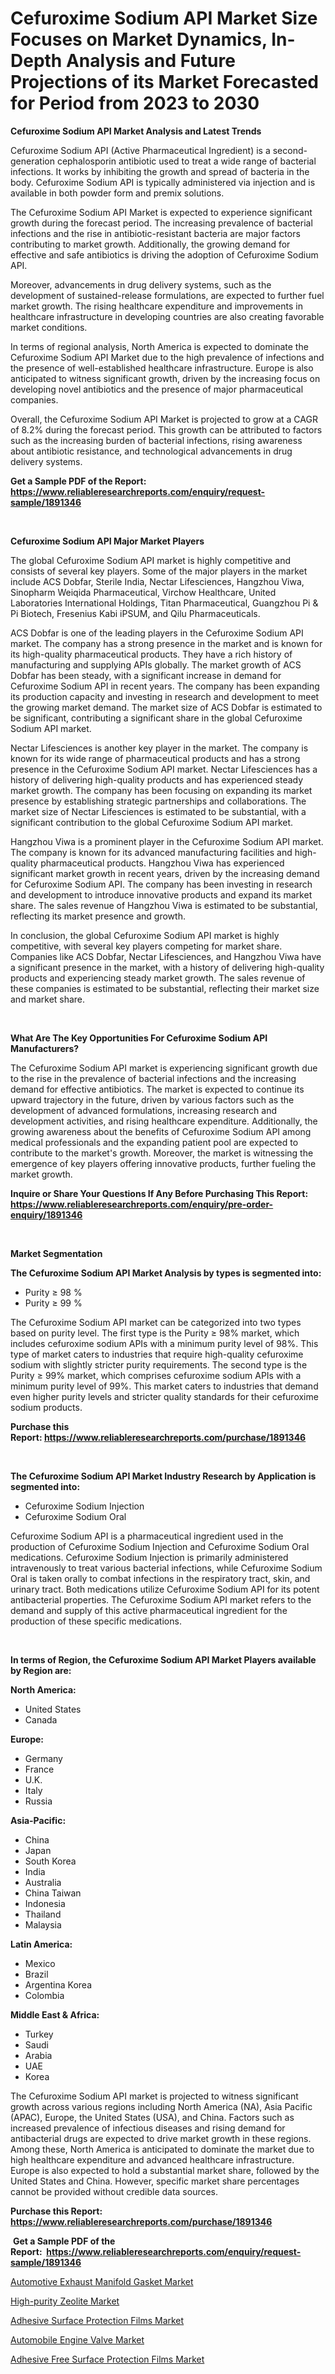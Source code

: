<p><h1>Cefuroxime Sodium API Market Size Focuses on Market Dynamics, In-Depth Analysis and Future Projections of its Market Forecasted for Period from 2023 to 2030</h1></p><p><strong>Cefuroxime Sodium API Market Analysis and Latest Trends</strong></p>
<p><p>Cefuroxime Sodium API (Active Pharmaceutical Ingredient) is a second-generation cephalosporin antibiotic used to treat a wide range of bacterial infections. It works by inhibiting the growth and spread of bacteria in the body. Cefuroxime Sodium API is typically administered via injection and is available in both powder form and premix solutions.</p><p>The Cefuroxime Sodium API Market is expected to experience significant growth during the forecast period. The increasing prevalence of bacterial infections and the rise in antibiotic-resistant bacteria are major factors contributing to market growth. Additionally, the growing demand for effective and safe antibiotics is driving the adoption of Cefuroxime Sodium API. </p><p>Moreover, advancements in drug delivery systems, such as the development of sustained-release formulations, are expected to further fuel market growth. The rising healthcare expenditure and improvements in healthcare infrastructure in developing countries are also creating favorable market conditions.</p><p>In terms of regional analysis, North America is expected to dominate the Cefuroxime Sodium API Market due to the high prevalence of infections and the presence of well-established healthcare infrastructure. Europe is also anticipated to witness significant growth, driven by the increasing focus on developing novel antibiotics and the presence of major pharmaceutical companies.</p><p>Overall, the Cefuroxime Sodium API Market is projected to grow at a CAGR of 8.2% during the forecast period. This growth can be attributed to factors such as the increasing burden of bacterial infections, rising awareness about antibiotic resistance, and technological advancements in drug delivery systems.</p></p>
<p><strong>Get a Sample PDF of the Report:&nbsp; <a href="https://www.reliableresearchreports.com/enquiry/request-sample/1891346">https://www.reliableresearchreports.com/enquiry/request-sample/1891346</a></strong></p>
<p>&nbsp;</p>
<p><strong>Cefuroxime Sodium API Major Market Players</strong></p>
<p><p>The global Cefuroxime Sodium API market is highly competitive and consists of several key players. Some of the major players in the market include ACS Dobfar, Sterile India, Nectar Lifesciences, Hangzhou Viwa, Sinopharm Weiqida Pharmaceutical, Virchow Healthcare, United Laboratories International Holdings, Titan Pharmaceutical, Guangzhou Pi & Pi Biotech, Fresenius Kabi iPSUM, and Qilu Pharmaceuticals.</p><p>ACS Dobfar is one of the leading players in the Cefuroxime Sodium API market. The company has a strong presence in the market and is known for its high-quality pharmaceutical products. They have a rich history of manufacturing and supplying APIs globally. The market growth of ACS Dobfar has been steady, with a significant increase in demand for Cefuroxime Sodium API in recent years. The company has been expanding its production capacity and investing in research and development to meet the growing market demand. The market size of ACS Dobfar is estimated to be significant, contributing a significant share in the global Cefuroxime Sodium API market.</p><p>Nectar Lifesciences is another key player in the market. The company is known for its wide range of pharmaceutical products and has a strong presence in the Cefuroxime Sodium API market. Nectar Lifesciences has a history of delivering high-quality products and has experienced steady market growth. The company has been focusing on expanding its market presence by establishing strategic partnerships and collaborations. The market size of Nectar Lifesciences is estimated to be substantial, with a significant contribution to the global Cefuroxime Sodium API market.</p><p>Hangzhou Viwa is a prominent player in the Cefuroxime Sodium API market. The company is known for its advanced manufacturing facilities and high-quality pharmaceutical products. Hangzhou Viwa has experienced significant market growth in recent years, driven by the increasing demand for Cefuroxime Sodium API. The company has been investing in research and development to introduce innovative products and expand its market share. The sales revenue of Hangzhou Viwa is estimated to be substantial, reflecting its market presence and growth.</p><p>In conclusion, the global Cefuroxime Sodium API market is highly competitive, with several key players competing for market share. Companies like ACS Dobfar, Nectar Lifesciences, and Hangzhou Viwa have a significant presence in the market, with a history of delivering high-quality products and experiencing steady market growth. The sales revenue of these companies is estimated to be substantial, reflecting their market size and market share.</p></p>
<p>&nbsp;</p>
<p><strong>What Are The Key Opportunities For Cefuroxime Sodium API Manufacturers?</strong></p>
<p><p>The Cefuroxime Sodium API market is experiencing significant growth due to the rise in the prevalence of bacterial infections and the increasing demand for effective antibiotics. The market is expected to continue its upward trajectory in the future, driven by various factors such as the development of advanced formulations, increasing research and development activities, and rising healthcare expenditure. Additionally, the growing awareness about the benefits of Cefuroxime Sodium API among medical professionals and the expanding patient pool are expected to contribute to the market's growth. Moreover, the market is witnessing the emergence of key players offering innovative products, further fueling the market growth.</p></p>
<p><strong>Inquire or Share Your Questions If Any Before Purchasing This Report: <a href="https://www.reliableresearchreports.com/enquiry/pre-order-enquiry/1891346">https://www.reliableresearchreports.com/enquiry/pre-order-enquiry/1891346</a></strong></p>
<p>&nbsp;</p>
<p><strong>Market Segmentation</strong></p>
<p><strong>The Cefuroxime Sodium API Market Analysis by types is segmented into:</strong></p>
<p><ul><li>Purity ≥ 98 %</li><li>Purity ≥ 99 %</li></ul></p>
<p><p>The Cefuroxime Sodium API market can be categorized into two types based on purity level. The first type is the Purity ≥ 98% market, which includes cefuroxime sodium APIs with a minimum purity level of 98%. This type of market caters to industries that require high-quality cefuroxime sodium with slightly stricter purity requirements. The second type is the Purity ≥ 99% market, which comprises cefuroxime sodium APIs with a minimum purity level of 99%. This market caters to industries that demand even higher purity levels and stricter quality standards for their cefuroxime sodium products.</p></p>
<p><strong>Purchase this Report:&nbsp;<a href="https://www.reliableresearchreports.com/purchase/1891346">https://www.reliableresearchreports.com/purchase/1891346</a></strong></p>
<p>&nbsp;</p>
<p><strong>The Cefuroxime Sodium API Market Industry Research by Application is segmented into:</strong></p>
<p><ul><li>Cefuroxime Sodium Injection</li><li>Cefuroxime Sodium Oral</li></ul></p>
<p><p>Cefuroxime Sodium API is a pharmaceutical ingredient used in the production of Cefuroxime Sodium Injection and Cefuroxime Sodium Oral medications. Cefuroxime Sodium Injection is primarily administered intravenously to treat various bacterial infections, while Cefuroxime Sodium Oral is taken orally to combat infections in the respiratory tract, skin, and urinary tract. Both medications utilize Cefuroxime Sodium API for its potent antibacterial properties. The Cefuroxime Sodium API market refers to the demand and supply of this active pharmaceutical ingredient for the production of these specific medications.</p></p>
<p>&nbsp;</p>
<p><strong>In terms of Region, the Cefuroxime Sodium API Market Players available by Region are:</strong></p>
<p>
    <p> <strong> North America: </strong>
        <ul>
            <li>United States</li>
            <li>Canada</li>
        </ul>
        </p> 
    <p> <strong> Europe: </strong>
        <ul>
            <li>Germany</li>
            <li>France</li>
            <li>U.K.</li>
            <li>Italy</li>
            <li>Russia</li>
        </ul>
        </p> 
    <p> <strong> Asia-Pacific: </strong>
        <ul>
            <li>China</li>
            <li>Japan</li>
            <li>South Korea</li>
            <li>India</li>
            <li>Australia</li>
            <li>China Taiwan</li>
            <li>Indonesia</li>
            <li>Thailand</li>
            <li>Malaysia</li>
        </ul>
        </p> 
    <p> <strong> Latin America: </strong>
        <ul>
            <li>Mexico</li>
            <li>Brazil</li>
            <li>Argentina Korea</li>
            <li>Colombia</li>
        </ul>
        </p> 
    <p> <strong> Middle East & Africa: </strong>
        <ul>
            <li>Turkey</li>
            <li>Saudi</li>
            <li>Arabia</li>
            <li>UAE</li>
            <li>Korea</li>
        </ul>
    </p>
    </p>
<p><p>The Cefuroxime Sodium API market is projected to witness significant growth across various regions including North America (NA), Asia Pacific (APAC), Europe, the United States (USA), and China. Factors such as increased prevalence of infectious diseases and rising demand for antibacterial drugs are expected to drive market growth in these regions. Among these, North America is anticipated to dominate the market due to high healthcare expenditure and advanced healthcare infrastructure. Europe is also expected to hold a substantial market share, followed by the United States and China. However, specific market share percentages cannot be provided without credible data sources.</p></p>
<p><strong>Purchase this Report: <a href="https://www.reliableresearchreports.com/purchase/1891346">https://www.reliableresearchreports.com/purchase/1891346</a></strong></p>
<p>&nbsp;<strong>Get a Sample PDF of the Report:&nbsp;&nbsp;<a href="https://www.reliableresearchreports.com/enquiry/request-sample/1891346">https://www.reliableresearchreports.com/enquiry/request-sample/1891346</a></strong></p>
<p><strong></strong></p>
<p><p><a href="https://medium.com/@kaelapaucek/automotive-exhaust-manifold-gasket-market-share-evolution-and-market-growth-trends-2023-2030-aa80663e3bc8">Automotive Exhaust Manifold Gasket Market</a></p><p><a href="https://www.linkedin.com/pulse/decoding-high-purity-zeolite-market-deep-dive-latest-trends-hr5lc/">High-purity Zeolite Market</a></p><p><a href="https://www.linkedin.com/pulse/adhesive-surface-protection-films-market-size-growth-forecast-l4cjc/">Adhesive Surface Protection Films Market</a></p><p><a href="https://medium.com/@enostillman2023/automobile-engine-valve-market-research-report-its-history-and-forecast-2023-to-2030-dcd11357400b">Automobile Engine Valve Market</a></p><p><a href="https://www.linkedin.com/pulse/adhesive-free-surface-protection-films-market-size-share-uvbpc/">Adhesive Free Surface Protection Films Market</a></p></p>